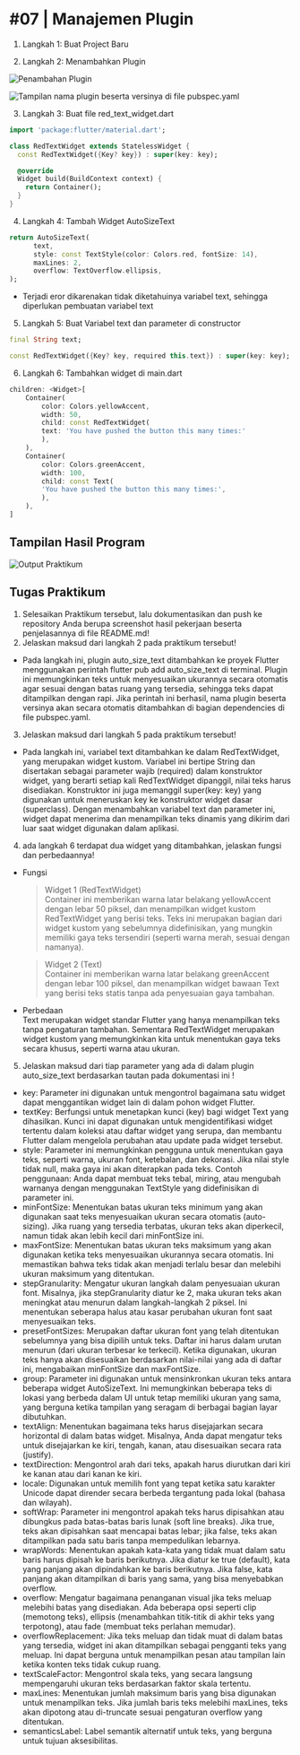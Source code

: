 # #07 | Manajemen Plugin

1. Langkah 1: Buat Project Baru

2. Langkah 2: Menambahkan Plugin

![Penambahan Plugin](../assets/2.png)

![Tampilan nama plugin beserta versinya di file pubspec.yaml](../assets/2b.png)

3. Langkah 3: Buat file red_text_widget.dart
```dart
import 'package:flutter/material.dart';

class RedTextWidget extends StatelessWidget {
  const RedTextWidget({Key? key}) : super(key: key);

  @override
  Widget build(BuildContext context) {
    return Container();
  }
}
```
4. Langkah 4: Tambah Widget AutoSizeText
```dart
return AutoSizeText(
      text,
      style: const TextStyle(color: Colors.red, fontSize: 14),
      maxLines: 2,
      overflow: TextOverflow.ellipsis,
);
```
- Terjadi eror dikarenakan tidak diketahuinya variabel text, sehingga diperlukan pembuatan variabel text

5. Langkah 5: Buat Variabel text dan parameter di constructor

```dart
final String text;

const RedTextWidget({Key? key, required this.text}) : super(key: key);
```
6. Langkah 6: Tambahkan widget di main.dart
```dart
children: <Widget>[
    Container(
        color: Colors.yellowAccent,
        width: 50,
        child: const RedTextWidget(
        text: 'You have pushed the button this many times:'
        ),
    ),
    Container(
        color: Colors.greenAccent,
        width: 100,
        child: const Text(
        'You have pushed the button this many times:',
        ),
    ),
]
```

## Tampilan Hasil Program
![Output Praktikum](../assets/result.png)


## Tugas Praktikum
1. Selesaikan Praktikum tersebut, lalu dokumentasikan dan push ke repository Anda berupa screenshot hasil pekerjaan beserta penjelasannya di file README.md!
2. Jelaskan maksud dari langkah 2 pada praktikum tersebut!
- Pada langkah ini, plugin auto_size_text ditambahkan ke proyek Flutter menggunakan perintah flutter pub add auto_size_text di terminal. Plugin ini memungkinkan teks untuk menyesuaikan ukurannya secara otomatis agar sesuai dengan batas ruang yang tersedia, sehingga teks dapat ditampilkan dengan rapi. Jika perintah ini berhasil, nama plugin beserta versinya akan secara otomatis ditambahkan di bagian dependencies di file pubspec.yaml.
3. Jelaskan maksud dari langkah 5 pada praktikum tersebut!
- Pada langkah ini, variabel text ditambahkan ke dalam RedTextWidget, yang merupakan widget kustom. Variabel ini bertipe String dan disertakan sebagai parameter wajib (required) dalam konstruktor widget, yang berarti setiap kali RedTextWidget dipanggil, nilai teks harus disediakan. Konstruktor ini juga memanggil super(key: key) yang digunakan untuk meneruskan key ke konstruktor widget dasar (superclass). Dengan menambahkan variabel text dan parameter ini, widget dapat menerima dan menampilkan teks dinamis yang dikirim dari luar saat widget digunakan dalam aplikasi.
4. ada langkah 6 terdapat dua widget yang ditambahkan, jelaskan fungsi dan perbedaannya!
- Fungsi
    > Widget 1 (RedTextWidget)\
    Container ini memberikan warna latar belakang yellowAccent dengan lebar 50 piksel, dan menampilkan widget kustom RedTextWidget yang berisi teks. Teks ini merupakan bagian dari widget kustom yang sebelumnya didefinisikan, yang mungkin memiliki gaya teks tersendiri (seperti warna merah, sesuai dengan namanya).

    > Widget 2 (Text)\
    Container ini memberikan warna latar belakang greenAccent dengan lebar 100 piksel, dan menampilkan widget bawaan Text yang berisi teks statis tanpa ada penyesuaian gaya tambahan.
- Perbedaan\
Text merupakan widget standar Flutter yang hanya menampilkan teks tanpa pengaturan tambahan. Sementara RedTextWidget merupakan widget kustom yang memungkinkan kita untuk menentukan gaya teks secara khusus, seperti warna atau ukuran.
5. Jelaskan maksud dari tiap parameter yang ada di dalam plugin auto_size_text berdasarkan tautan pada dokumentasi ini !
- key: Parameter ini digunakan untuk mengontrol bagaimana satu widget dapat menggantikan widget lain di dalam pohon widget Flutter.
- textKey: Berfungsi untuk menetapkan kunci (key) bagi widget Text yang dihasilkan. Kunci ini dapat digunakan untuk mengidentifikasi widget tertentu dalam koleksi atau daftar widget yang serupa, dan membantu Flutter dalam mengelola perubahan atau update pada widget tersebut.
- style: Parameter ini memungkinkan pengguna untuk menentukan gaya teks, seperti warna, ukuran font, ketebalan, dan dekorasi. Jika nilai style tidak null, maka gaya ini akan diterapkan pada teks. Contoh penggunaan: Anda dapat membuat teks tebal, miring, atau mengubah warnanya dengan menggunakan TextStyle yang didefinisikan di parameter ini.
- minFontSize: Menentukan batas ukuran teks minimum yang akan digunakan saat teks menyesuaikan ukuran secara otomatis (auto-sizing). Jika ruang yang tersedia terbatas, ukuran teks akan diperkecil, namun tidak akan lebih kecil dari minFontSize ini.
- maxFontSize: Menentukan batas ukuran teks maksimum yang akan digunakan ketika teks menyesuaikan ukurannya secara otomatis. Ini memastikan bahwa teks tidak akan menjadi terlalu besar dan melebihi ukuran maksimum yang ditentukan.
- stepGranularity: Mengatur ukuran langkah dalam penyesuaian ukuran font. Misalnya, jika stepGranularity diatur ke 2, maka ukuran teks akan meningkat atau menurun dalam langkah-langkah 2 piksel. Ini menentukan seberapa halus atau kasar perubahan ukuran font saat menyesuaikan teks.
- presetFontSizes: Merupakan daftar ukuran font yang telah ditentukan sebelumnya yang bisa dipilih untuk teks. Daftar ini harus dalam urutan menurun (dari ukuran terbesar ke terkecil). Ketika digunakan, ukuran teks hanya akan disesuaikan berdasarkan nilai-nilai yang ada di daftar ini, mengabaikan minFontSize dan maxFontSize.
- group: Parameter ini digunakan untuk mensinkronkan ukuran teks antara beberapa widget AutoSizeText. Ini memungkinkan beberapa teks di lokasi yang berbeda dalam UI untuk tetap memiliki ukuran yang sama, yang berguna ketika tampilan yang seragam di berbagai bagian layar dibutuhkan.
- textAlign: Menentukan bagaimana teks harus disejajarkan secara horizontal di dalam batas widget. Misalnya, Anda dapat mengatur teks untuk disejajarkan ke kiri, tengah, kanan, atau disesuaikan secara rata (justify).
- textDirection: Mengontrol arah dari teks, apakah harus diurutkan dari kiri ke kanan atau dari kanan ke kiri.
- locale: Digunakan untuk memilih font yang tepat ketika satu karakter Unicode dapat dirender secara berbeda tergantung pada lokal (bahasa dan wilayah).
- softWrap: Parameter ini mengontrol apakah teks harus dipisahkan atau dibungkus pada batas-batas baris lunak (soft line breaks). Jika true, teks akan dipisahkan saat mencapai batas lebar; jika false, teks akan ditampilkan pada satu baris tanpa mempedulikan lebarnya.
- wrapWords: Menentukan apakah kata-kata yang tidak muat dalam satu baris harus dipisah ke baris berikutnya. Jika diatur ke true (default), kata yang panjang akan dipindahkan ke baris berikutnya. Jika false, kata panjang akan ditampilkan di baris yang sama, yang bisa menyebabkan overflow.
- overflow: Mengatur bagaimana penanganan visual jika teks meluap melebihi batas yang disediakan. Ada beberapa opsi seperti clip (memotong teks), ellipsis (menambahkan titik-titik di akhir teks yang terpotong), atau fade (membuat teks perlahan memudar).
- overflowReplacement: Jika teks meluap dan tidak muat di dalam batas yang tersedia, widget ini akan ditampilkan sebagai pengganti teks yang meluap. Ini dapat berguna untuk menampilkan pesan atau tampilan lain ketika konten teks tidak cukup ruang.
- textScaleFactor: Mengontrol skala teks, yang secara langsung mempengaruhi ukuran teks berdasarkan faktor skala tertentu.
- maxLines: Menentukan jumlah maksimum baris yang bisa digunakan untuk menampilkan teks. Jika jumlah baris teks melebihi maxLines, teks akan dipotong atau di-truncate sesuai pengaturan overflow yang ditentukan.
- semanticsLabel: Label semantik alternatif untuk teks, yang berguna untuk tujuan aksesibilitas. 